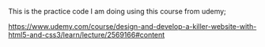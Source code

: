 This is the practice code I am doing using this course from udemy;

https://www.udemy.com/course/design-and-develop-a-killer-website-with-html5-and-css3/learn/lecture/2569166#content